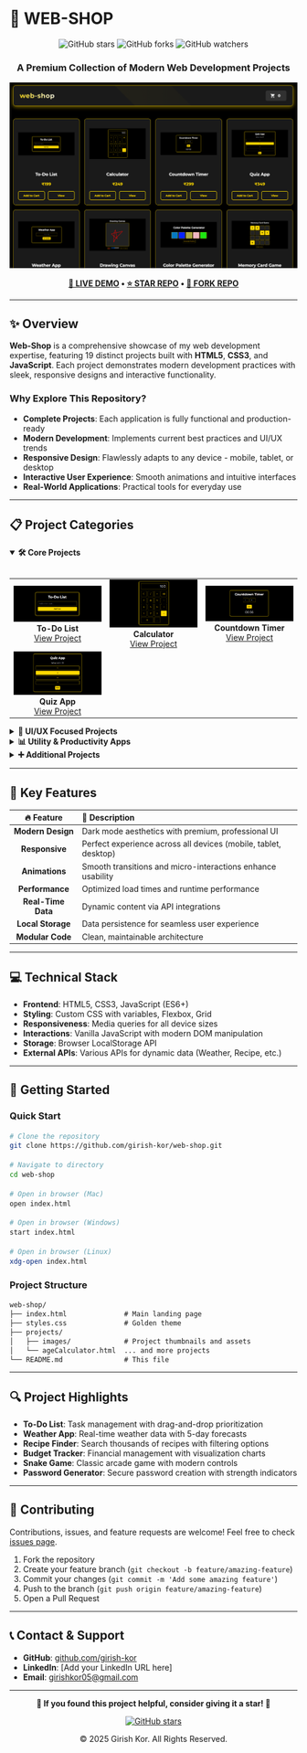 # 🚀 **WEB-SHOP**

<div align="center">
  
  ![GitHub stars](https://img.shields.io/github/stars/girish-kor/web-shop?style=social)
  ![GitHub forks](https://img.shields.io/github/forks/girish-kor/web-shop?style=social)
  ![GitHub watchers](https://img.shields.io/github/watchers/girish-kor/web-shop?style=social)
  
  ### **A Premium Collection of Modern Web Development Projects**
  
  [![Web-Shop Banner](https://raw.githubusercontent.com/girish-kor/web-shop/main/projects/images/web-shop.png)](https://github.com/girish-kor/web-shop)
  
  **[🔗 LIVE DEMO](https://web-shop-hu5w.onrender.com) • [⭐ STAR REPO](https://github.com/girish-kor/web-shop) • [🍴 FORK REPO](https://github.com/girish-kor/web-shop/fork)**
  
</div>

---

## ✨ **Overview**

**Web-Shop** is a comprehensive showcase of my web development expertise, featuring 19 distinct projects built with **HTML5**, **CSS3**, and **JavaScript**. Each project demonstrates modern development practices with sleek, responsive designs and interactive functionality.

### **Why Explore This Repository?**

- **Complete Projects**: Each application is fully functional and production-ready
- **Modern Development**: Implements current best practices and UI/UX trends
- **Responsive Design**: Flawlessly adapts to any device - mobile, tablet, or desktop
- **Interactive User Experience**: Smooth animations and intuitive interfaces
- **Real-World Applications**: Practical tools for everyday use

---

## 📋 **Project Categories**

<details open>
  <summary><b>🛠️ Core Projects</b></summary>
  <br>
  
  <table>
    <tr>
      <td width="33%" align="center">
        <img src="https://raw.githubusercontent.com/girish-kor/web-shop/main/projects/images/todo-thumbnail.png" alt="To-Do List" width="100%"><br>
        <b>To-Do List</b><br>
        <a href="./projects/pages/toDoList.html">View Project</a>
      </td>
      <td width="33%" align="center">
        <img src="https://raw.githubusercontent.com/girish-kor/web-shop/main/projects/images/calc-thumbnail.png" alt="Calculator" width="100%"><br>
        <b>Calculator</b><br>
        <a href="./projects/pages/calculator.html">View Project</a>
      </td>
      <td width="33%" align="center">
        <img src="https://raw.githubusercontent.com/girish-kor/web-shop/main/projects/images/timer-thumbnail.png" alt="Countdown Timer" width="100%"><br>
        <b>Countdown Timer</b><br>
        <a href="./projects/pages/countdownTimer.html">View Project</a>
      </td>
    </tr>
    <tr>
      <td width="33%" align="center">
        <img src="https://raw.githubusercontent.com/girish-kor/web-shop/main/projects/images/quiz-thumbnail.png" alt="Quiz App" width="100%"><br>
        <b>Quiz App</b><br>
        <a href="./projects/pages/quizApp.html">View Project</a>
      </td>
      <td width="33%" align="center" colspan="2"></td>
    </tr>
  </table>
</details>

<details>
  <summary><b>🎨 UI/UX Focused Projects</b></summary>
  <br>
  
  <table>
    <tr>
      <td width="33%" align="center">
        <img src="https://raw.githubusercontent.com/girish-kor/web-shop/main/projects/images/weather-thumbnail.png" alt="Weather App" width="100%"><br>
        <b>Weather App</b><br>
        <a href="./projects/pages/weatherApp.html">View Project</a>
      </td>
      <td width="33%" align="center">
        <img src="https://raw.githubusercontent.com/girish-kor/web-shop/main/projects/images/drawing-thumbnail.png" alt="Drawing Canvas" width="100%"><br>
        <b>Drawing Canvas</b><br>
        <a href="./projects/pages/drawingCanvas.html">View Project</a>
      </td>
      <td width="33%" align="center">
        <img src="https://raw.githubusercontent.com/girish-kor/web-shop/main/projects/images/palette-thumbnail.png" alt="Color Palette Generator" width="100%"><br>
        <b>Color Palette Generator</b><br>
        <a href="./projects/pages/colorPalette.html">View Project</a>
      </td>
    </tr>
    <tr>
      <td width="33%" align="center">
        <img src="https://raw.githubusercontent.com/girish-kor/web-shop/main/projects/images/memory-thumbnail.png" alt="Memory Card Game" width="100%"><br>
        <b>Memory Card Game</b><br>
        <a href="./projects/pages/memoryGame.html">View Project</a>
      </td>
      <td width="33%" align="center" colspan="2"></td>
    </tr>
  </table>
</details>

<details>
  <summary><b>📊 Utility & Productivity Apps</b></summary>
  <br>
  
  <table>
    <tr>
      <td width="33%" align="center">
        <img src="https://raw.githubusercontent.com/girish-kor/web-shop/main/projects/images/recipe-thumbnail.png" alt="Recipe Finder" width="100%"><br>
        <b>Recipe Finder</b><br>
        <a href="./projects/pages/recipeFinder.html">View Project</a>
      </td>
      <td width="33%" align="center">
        <img src="https://raw.githubusercontent.com/girish-kor/web-shop/main/projects/images/note-thumbnail.png" alt="Note-Taking App" width="100%"><br>
        <b>Note-Taking App</b><br>
        <a href="./projects/pages/noteApp.html">View Project</a>
      </td>
      <td width="33%" align="center">
        <img src="https://raw.githubusercontent.com/girish-kor/web-shop/main/projects/images/budget-thumbnail.png" alt="Budget Tracker" width="100%"><br>
        <b>Budget Tracker</b><br>
        <a href="./projects/pages/budgetTracker.html">View Project</a>
      </td>
    </tr>
    <tr>
      <td width="33%" align="center">
        <img src="https://raw.githubusercontent.com/girish-kor/web-shop/main/projects/images/music-thumbnail.png" alt="Music Player" width="100%"><br>
        <b>Music Player</b><br>
        <a href="./projects/pages/musicPlayer.html">View Project</a>
      </td>
      <td width="33%" align="center" colspan="2"></td>
    </tr>
  </table>
</details>

<details>
  <summary><b>➕ Additional Projects</b></summary>
  <br>
  
  <table>
    <tr>
      <td width="33%" align="center">
        <img src="https://raw.githubusercontent.com/girish-kor/web-shop/main/projects/images/blog-thumbnail.png" alt="Blog Layout" width="100%"><br>
        <b>Blog Layout</b><br>
        <a href="./projects/pages/blogLayout.html">View Project</a>
      </td>
      <td width="33%" align="center">
        <img src="https://raw.githubusercontent.com/girish-kor/web-shop/main/projects/images/bmi-thumbnail.png" alt="BMI Calculator" width="100%"><br>
        <b>BMI Calculator</b><br>
        <a href="./projects/pages/bmiCalculator.html">View Project</a>
      </td>
      <td width="33%" align="center">
        <img src="https://raw.githubusercontent.com/girish-kor/web-shop/main/projects/images/age-thumbnail.png" alt="Age Calculator" width="100%"><br>
        <b>Age Calculator</b><br>
        <a href="./projects/pages/ageCalculator.html">View Project</a>
      </td>
    </tr>
    <tr>
      <td width="33%" align="center">
        <img src="https://raw.githubusercontent.com/girish-kor/web-shop/main/projects/images/converter-thumbnail.png" alt="Unit Converter" width="100%"><br>
        <b>Unit Converter</b><br>
        <a href="./projects/pages/unitConverter.html">View Project</a>
      </td>
      <td width="33%" align="center">
        <img src="https://raw.githubusercontent.com/girish-kor/web-shop/main/projects/images/typing-thumbnail.png" alt="Typing Speed Test" width="100%"><br>
        <b>Typing Speed Test</b><br>
        <a href="./projects/pages/typingTest.html">View Project</a>
      </td>
      <td width="33%" align="center">
        <img src="https://raw.githubusercontent.com/girish-kor/web-shop/main/projects/images/password-thumbnail.png" alt="Password Generator" width="100%"><br>
        <b>Password Generator</b><br>
        <a href="./projects/pages/passwordGenerator.html">View Project</a>
      </td>
    </tr>
    <tr>
      <td width="33%" align="center">
        <img src="https://raw.githubusercontent.com/girish-kor/web-shop/main/projects/images/snake-thumbnail.png" alt="Snake Game" width="100%"><br>
        <b>Snake Game</b><br>
        <a href="./projects/pages/snakeGame.html">View Project</a>
      </td>
      <td width="33%" align="center" colspan="2"></td>
    </tr>
  </table>
</details>

---

## 🌟 **Key Features**

<div align="center">

| 🔥 **Feature** | 📝 **Description** |
|:--:|:--|
| **Modern Design** | Dark mode aesthetics with premium, professional UI |
| **Responsive** | Perfect experience across all devices (mobile, tablet, desktop) |
| **Animations** | Smooth transitions and micro-interactions enhance usability |
| **Performance** | Optimized load times and runtime performance |
| **Real-Time Data** | Dynamic content via API integrations |
| **Local Storage** | Data persistence for seamless user experience |
| **Modular Code** | Clean, maintainable architecture |

</div>

---

## 💻 **Technical Stack**

- **Frontend**: HTML5, CSS3, JavaScript (ES6+)
- **Styling**: Custom CSS with variables, Flexbox, Grid
- **Responsiveness**: Media queries for all device sizes
- **Interactions**: Vanilla JavaScript with modern DOM manipulation
- **Storage**: Browser LocalStorage API
- **External APIs**: Various APIs for dynamic data (Weather, Recipe, etc.)

---

## 🚀 **Getting Started**

### **Quick Start**

```bash
# Clone the repository
git clone https://github.com/girish-kor/web-shop.git

# Navigate to directory
cd web-shop

# Open in browser (Mac)
open index.html

# Open in browser (Windows)
start index.html

# Open in browser (Linux)
xdg-open index.html
```

### **Project Structure**

```
web-shop/
├── index.html              # Main landing page
├── styles.css              # Golden theme
├── projects/
│   ├── images/             # Project thumbnails and assets
│   └── ageCalculator.html  ... and more projects
└── README.md               # This file
```

---

## 🔍 **Project Highlights**

- **To-Do List**: Task management with drag-and-drop prioritization
- **Weather App**: Real-time weather data with 5-day forecasts
- **Recipe Finder**: Search thousands of recipes with filtering options
- **Budget Tracker**: Financial management with visualization charts
- **Snake Game**: Classic arcade game with modern controls
- **Password Generator**: Secure password creation with strength indicators

---

## 🤝 **Contributing**

Contributions, issues, and feature requests are welcome! Feel free to check [issues page](https://github.com/girish-kor/web-shop/issues).

1. Fork the repository
2. Create your feature branch (`git checkout -b feature/amazing-feature`)
3. Commit your changes (`git commit -m 'Add some amazing feature'`)
4. Push to the branch (`git push origin feature/amazing-feature`)
5. Open a Pull Request

---

## 📞 **Contact & Support**

- **GitHub**: [github.com/girish-kor](https://github.com/girish-kor)
- **LinkedIn**: [Add your LinkedIn URL here]
- **Email**: [girishkor05@gmail.com](girishkor05@gmail.com)

---

<div align="center">
  
  **🌟 If you found this project helpful, consider giving it a star! 🌟**
  
  [![GitHub stars](https://img.shields.io/github/stars/girish-kor/web-shop?style=social)](https://github.com/girish-kor/web-shop/stargazers)
  
  © 2025 Girish Kor. All Rights Reserved.
  
</div>
